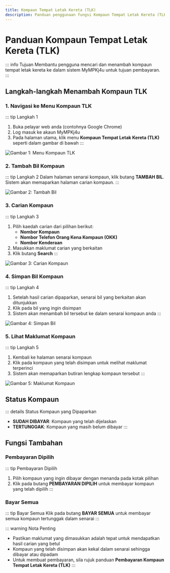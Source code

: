 ```yaml
---
title: Kompaun Tempat Letak Kereta (TLK)
description: Panduan penggunaan fungsi Kompaun Tempat Letak Kereta (TLK) dalam sistem MyMPKJ4u
---
```


# Panduan Kompaun Tempat Letak Kereta (TLK)

::: info Tujuan
Membantu pengguna mencari dan menambah kompaun tempat letak kereta ke dalam sistem MyMPKj4u untuk tujuan pembayaran.
:::

## Langkah-langkah Menambah Kompaun TLK

### 1. Navigasi ke Menu Kompaun TLK

::: tip Langkah 1
1. Buka pelayar web anda (contohnya Google Chrome)
2. Log masuk ke akaun MyMPKj4u
3. Pada halaman utama, klik menu **Kompaun Tempat Letak Kereta (TLK)** seperti dalam gambar di bawah
:::

![Gambar 1: Menu Kompaun TLK](./image/tempat-letak-kereta/image1.jpg)

### 2. Tambah Bil Kompaun

::: tip Langkah 2
Dalam halaman senarai kompaun, klik butang **TAMBAH BIL**. Sistem akan memaparkan halaman carian kompaun.
:::

![Gambar 2: Tambah Bil](./image/tempat-letak-kereta/image2.jpg)

### 3. Carian Kompaun

::: tip Langkah 3
1. Pilih kaedah carian dari pilihan berikut:
   - **Nombor Kompaun**
   - **Nombor Telefon Orang Kena Kompaun (OKK)**
   - **Nombor Kenderaan**
2. Masukkan maklumat carian yang berkaitan
3. Klik butang **Search**
:::

![Gambar 3: Carian Kompaun](./image/tempat-letak-kereta/image3.jpg)

### 4. Simpan Bil Kompaun

::: tip Langkah 4
1. Setelah hasil carian dipaparkan, senarai bil yang berkaitan akan ditunjukkan
2. Klik pada bil yang ingin disimpan
3. Sistem akan menambah bil tersebut ke dalam senarai kompaun anda
:::

![Gambar 4: Simpan Bil](./image/tempat-letak-kereta/image4.jpg)

### 5. Lihat Maklumat Kompaun

::: tip Langkah 5
1. Kembali ke halaman senarai kompaun
2. Klik pada kompaun yang telah disimpan untuk melihat maklumat terperinci
3. Sistem akan memaparkan butiran lengkap kompaun tersebut
:::

![Gambar 5: Maklumat Kompaun](./image/tempat-letak-kereta/image5.jpg)

## Status Kompaun

::: details Status Kompaun yang Dipaparkan
- **SUDAH DIBAYAR**: Kompaun yang telah dijelaskan
- **TERTUNGGAK**: Kompaun yang masih belum dibayar
:::

## Fungsi Tambahan

### Pembayaran Dipilih
::: tip Pembayaran Dipilih
1. Pilih kompaun yang ingin dibayar dengan menanda pada kotak pilihan
2. Klik pada butang **PEMBAYARAN DIPILIH** untuk membayar kompaun yang telah dipilih
:::

### Bayar Semua
::: tip Bayar Semua
Klik pada butang **BAYAR SEMUA** untuk membayar semua kompaun tertunggak dalam senarai
:::

::: warning Nota Penting
- Pastikan maklumat yang dimasukkan adalah tepat untuk mendapatkan hasil carian yang betul
- Kompaun yang telah disimpan akan kekal dalam senarai sehingga dibayar atau dipadam
- Untuk membuat pembayaran, sila rujuk panduan **Pembayaran Kompaun Tempat Letak Kereta (TLK)**
::: 